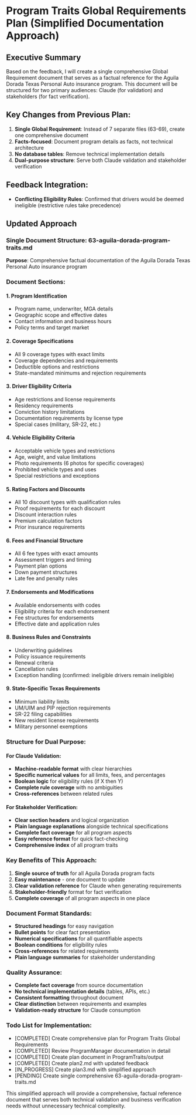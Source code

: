 # Program Traits Global Requirements Plan (Simplified Documentation Approach)

## Executive Summary
Based on the feedback, I will create a single comprehensive Global Requirement document that serves as a factual reference for the Aguila Dorada Texas Personal Auto insurance program. This document will be structured for two primary audiences: Claude (for validation) and stakeholders (for fact verification).

## Key Changes from Previous Plan:
1. **Single Global Requirement**: Instead of 7 separate files (63-69), create one comprehensive document
2. **Facts-focused**: Document program details as facts, not technical architecture
3. **No database tables**: Remove technical implementation details
4. **Dual-purpose structure**: Serve both Claude validation and stakeholder verification

## Feedback Integration:
- **Conflicting Eligibility Rules**: Confirmed that drivers would be deemed ineligible (restrictive rules take precedence)

## Updated Approach

### Single Document Structure: 63-aguila-dorada-program-traits.md

**Purpose**: Comprehensive factual documentation of the Aguila Dorada Texas Personal Auto insurance program

### Document Sections:

#### 1. Program Identification
- Program name, underwriter, MGA details
- Geographic scope and effective dates
- Contact information and business hours
- Policy terms and target market

#### 2. Coverage Specifications
- All 9 coverage types with exact limits
- Coverage dependencies and requirements
- Deductible options and restrictions
- State-mandated minimums and rejection requirements

#### 3. Driver Eligibility Criteria
- Age restrictions and license requirements
- Residency requirements
- Conviction history limitations
- Documentation requirements by license type
- Special cases (military, SR-22, etc.)

#### 4. Vehicle Eligibility Criteria
- Acceptable vehicle types and restrictions
- Age, weight, and value limitations
- Photo requirements (6 photos for specific coverages)
- Prohibited vehicle types and uses
- Special restrictions and exceptions

#### 5. Rating Factors and Discounts
- All 10 discount types with qualification rules
- Proof requirements for each discount
- Discount interaction rules
- Premium calculation factors
- Prior insurance requirements

#### 6. Fees and Financial Structure
- All 6 fee types with exact amounts
- Assessment triggers and timing
- Payment plan options
- Down payment structures
- Late fee and penalty rules

#### 7. Endorsements and Modifications
- Available endorsements with codes
- Eligibility criteria for each endorsement
- Fee structures for endorsements
- Effective date and application rules

#### 8. Business Rules and Constraints
- Underwriting guidelines
- Policy issuance requirements
- Renewal criteria
- Cancellation rules
- Exception handling (confirmed: ineligible drivers remain ineligible)

#### 9. State-Specific Texas Requirements
- Minimum liability limits
- UM/UIM and PIP rejection requirements
- SR-22 filing capabilities
- New resident license requirements
- Military personnel exemptions

### Structure for Dual Purpose:

#### For Claude Validation:
- **Machine-readable format** with clear hierarchies
- **Specific numerical values** for all limits, fees, and percentages
- **Boolean logic** for eligibility rules (if X then Y)
- **Complete rule coverage** with no ambiguities
- **Cross-references** between related rules

#### For Stakeholder Verification:
- **Clear section headers** and logical organization
- **Plain language explanations** alongside technical specifications
- **Complete fact coverage** for all program aspects
- **Easy reference format** for quick fact-checking
- **Comprehensive index** of all program traits

### Key Benefits of This Approach:
1. **Single source of truth** for all Aguila Dorada program facts
2. **Easy maintenance** - one document to update
3. **Clear validation reference** for Claude when generating requirements
4. **Stakeholder-friendly** format for fact verification
5. **Complete coverage** of all program aspects in one place

### Document Format Standards:
- **Structured headings** for easy navigation
- **Bullet points** for clear fact presentation
- **Numerical specifications** for all quantifiable aspects
- **Boolean conditions** for eligibility rules
- **Cross-references** for related requirements
- **Plain language summaries** for stakeholder understanding

### Quality Assurance:
- **Complete fact coverage** from source documentation
- **No technical implementation details** (tables, APIs, etc.)
- **Consistent formatting** throughout document
- **Clear distinction** between requirements and examples
- **Validation-ready structure** for Claude consumption

### Todo List for Implementation:
- [COMPLETED] Create comprehensive plan for Program Traits Global Requirements
- [COMPLETED] Review ProgramManager documentation in detail  
- [COMPLETED] Create plan document in ProgramTraits/output
- [COMPLETED] Create plan2.md with updated feedback
- [IN_PROGRESS] Create plan3.md with simplified approach
- [PENDING] Create single comprehensive 63-aguila-dorada-program-traits.md

This simplified approach will provide a comprehensive, factual reference document that serves both technical validation and business verification needs without unnecessary technical complexity.